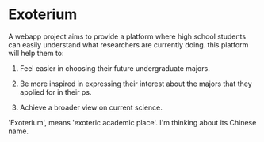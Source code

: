 # Exoterium

A webapp project aims to provide a platform where high school students can easily understand what researchers are currently doing.
this platform will help them to:

1. Feel easier in choosing their future undergraduate majors.

2. Be more inspired in expressing their interest about the majors that they applied for in their ps.

3. Achieve a broader view on current science.

'Exoterium', means 'exoteric academic place'. I'm thinking about its Chinese name.
